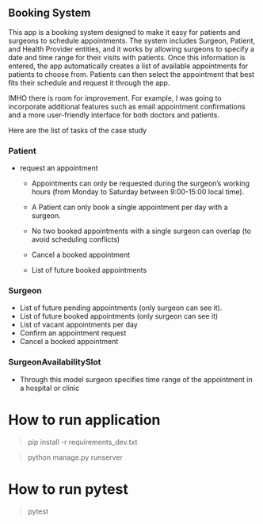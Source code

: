 ## Booking System

This app is a booking system designed to make it easy for patients and surgeons to schedule appointments.
The system includes Surgeon, Patient, and Health Provider entities, and it works by allowing surgeons to specify a date and time range for their visits with patients.
Once this information is entered, the app automatically creates a list of available appointments for patients to choose from.
Patients can then select the appointment that best fits their schedule and request it through the app.


IMHO there is room for improvement. For example, I was going to incorporate additional features such as email appointment confirmations and a more user-friendly interface for both doctors and patients.

Here are the list of tasks of the case study

### Patient

- request an appointment

    - Appointments can only be requested during the surgeon’s working hours (from Monday to Saturday between 9:00-15:00 local time).

    - A Patient can only book a single appointment per day with a surgeon.

    - No two booked appointments with a single surgeon can overlap (to avoid scheduling conflicts)

    - Cancel a booked appointment

    - List of future booked appointments

### Surgeon

- List of future pending appointments (only surgeon can see it).
- List of future booked appointments (only surgeon can see it)
- List of vacant appointments per day
- Confirm an appointment request
- Cancel a booked appointment

### SurgeonAvailabilitySlot

- Through this model surgeon specifies time range of the appointment in a hospital or clinic


# How to run application
> pip install -r requirements_dev.txt

> python manage.py runserver

# How to run pytest

> pytest
